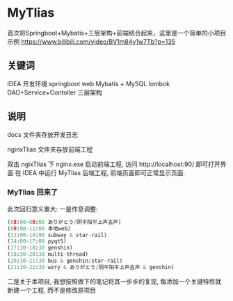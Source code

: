 # MyTlias
首次将Springboot+Mybatis+三层架构+前端结合起来，这里是一个简单的小项目示例
https://www.bilibili.com/video/BV1m84y1w7Tb?p=135

## 关键词
IDEA 开发环境
springboot web
Mybatis + MySQL
lombok
DAO+Service+Contoller 三层架构

## 说明
docs 文件夹存放开发日志

nginxTlias 文件夹存放前端工程

双击 ngixTlias 下 nginx.exe 启动前端工程, 访问 http://localhost:90/ 即可打开界面
在 IDEA 中运行 MyTlias 后端工程, 前端页面即可正常显示页面.


### MyTlias 回来了
此次回归意义重大:
一是作息调整:
```py
(08:00-09:00 ありがとう/阴平阳平上声去声)
(09:00-11:00 本地web)
(13:00-14:00 subway & star-rail)
(14:00-17:00 pyqt5)
(17:30-18:30 genshin)
(18:30-20:30 multi-thread)
(20:30-21:30 bus & genshin/star-rail)
(21:30-22:30 wzry & ありがとう/阴平阳平上声去声 & genshin)
```
二是关于本项目, 我想按照做下的笔记将其一步步的复现, 每添加一个关键特性就新建一个工程, 而不是修改原项目
